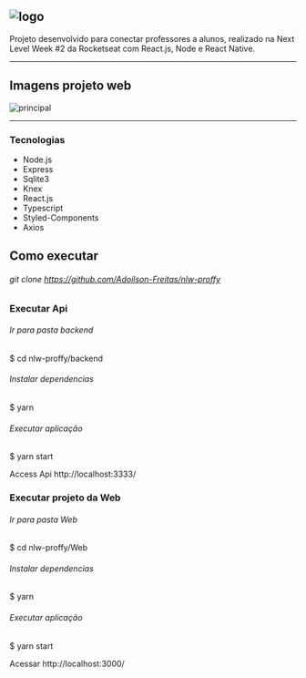 

## ![logo](https://user-images.githubusercontent.com/56658900/89359876-396ee580-d69d-11ea-8342-628051853c57.png)


 Projeto desenvolvido para conectar professores a alunos, realizado na Next Level Week #2 da Rocketseat com React.js, Node e React Native.


------------


## Imagens projeto  web

![principal](https://user-images.githubusercontent.com/56658900/89448087-71256e00-d72d-11ea-8854-13bfc7f77ea8.png)

------------

### Tecnologias

- Node.js
- Express
- Sqlite3
- Knex
- React.js
- Typescript
- Styled-Components
- Axios

## Como executar 

###### git clone https://github.com/Adoilson-Freitas/nlw-proffy

### Executar Api

######  Ir para pasta backend
$ cd nlw-proffy/backend

###### Instalar dependencias
$ yarn

###### Executar aplicação
$ yarn start

Access Api http://localhost:3333/


### Executar projeto da Web

######  Ir para pasta Web
$ cd nlw-proffy/Web

###### Instalar dependencias
$ yarn

###### Executar aplicação
$ yarn start

Acessar http://localhost:3000/ 
